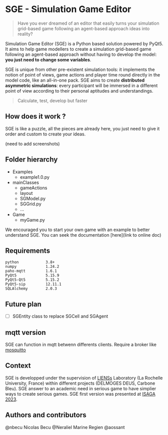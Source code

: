 # **SGE - Simulation Game Editor**

> Have you ever dreamed of an editor that easily turns your simulation grid-based game following an agent-based approach ideas into reality? 

Simulation Game Editor (SGE) is a Python based solution powered by PyQt5. It aims to help game modellers to create a simulation grid-based game following an agent-based approach without having to develop the model: **you just need to change some variables**.

SGE is unique from other pre-existent simulation tools: it implements the notion of point of views, game actions and player time round directly in the model code, like an all-in-one pack. SGE aims to create **distributed asymmetric simulations**: every participant will be immersed in a different point of view according to their personal aptitudes and understandings.

> Calculate, test, develop but faster

## How does it work ?

SGE is like a puzzle, all the pieces are already here, you just need to give it order and custom to create your ideas.

(need to add screenshots)


## Folder hierarchy
- Examples
  - example1.0.py
- mainClasses
  - gameActions
  - layout
  - SGModel.py
  - SGGrid.py
  - ...
- Game
  - myGame.py

We encouraged you to start your own game with an example to better understand SGE. You can seek the documentation [here](link to online doc)

## Requirements
```
python            3.8+
numpy             1.24.2
paho-mqtt         1.6.1
PyQt5             5.15.9
PyQt5-Qt5         5.15.2
PyQt5-sip         12.11.1
SQLAlchemy        2.0.3
```

## Future plan
- [ ] SGEntity class to replace SGCell and SGAgent

## mqtt version
SGE can function in mqtt betwenn differents clients. Require a broker like [mosquitto](https://mosquitto.org/download/)

## Context
SGE is developped under the supervision of [LIENSs](https://lienss.univ-larochelle.fr/) Laboratory (La Rochelle University, France) within different projects (DELMOGES DEUS, Carbone Bleu). 
SGE answer to an academic need in serious game to have simplier ways to create serious games.
SGE first version was presented at [ISAGA 2023](https://apps.univ-lr.fr/cgi-bin/WebObjects/Colloque.woa/1/wa/colloque?code=3141).

## Authors and contributors
@nbecu Nicolas Becu
@Neraliel Marine Regien
@aossant
